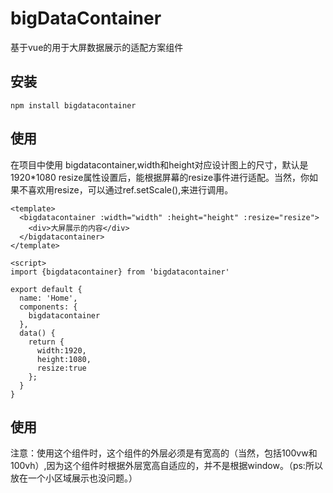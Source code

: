 # bigDataContainer
基于vue的用于大屏数据展示的适配方案组件

## 安装
```
npm install bigdatacontainer
```
## 使用
在项目中使用 bigdatacontainer,width和height对应设计图上的尺寸，默认是1920*1080
resize属性设置后，能根据屏幕的resize事件进行适配。当然，你如果不喜欢用resize，可以通过ref.setScale(),来进行调用。
```
<template>
  <bigdatacontainer :width="width" :height="height" :resize="resize">
    <div>大屏展示的内容</div>
  </bigdatacontainer>
</template>

<script>
import {bigdatacontainer} from 'bigdatacontainer'

export default {
  name: 'Home',
  components: {
    bigdatacontainer
  },
  data() {
    return {
      width:1920,
      height:1080,
      resize:true
    };
  }
}
```
## 使用
注意：使用这个组件时，这个组件的外层必须是有宽高的（当然，包括100vw和100vh）,因为这个组件时根据外层宽高自适应的，并不是根据window。（ps:所以放在一个小区域展示也没问题。）


